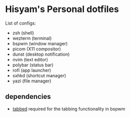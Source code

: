 # Hisyam's Personal dotfiles

List of configs:

- zsh (shell)
- wezterm (terminal)
- bspwm (window manager)
- picom (X11 compositor)
- dunst (desktop notification)
- nvim (text editor)
- polybar (status bar)
- rofi (app launcher)
- sxhkd (shortcut manager)
- yazi (file manager)

## dependencies
- [tabbed](https://github.com/hisyamsk/tabbed) required for the tabbing functionality in bspwm
